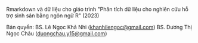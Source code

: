 Rmarkdown và dữ liệu cho giáo trình "Phân tích dữ liệu cho nghiên cứu hỗ trợ sinh sản bằng ngôn ngữ R" (2023)

Bản quyền: 
BS. Lê Ngọc Khả Nhi (khanhilengoc@gmail.com)
BS. Dương Thị Ngọc Châu (duongchau.y15@gmail.com)
